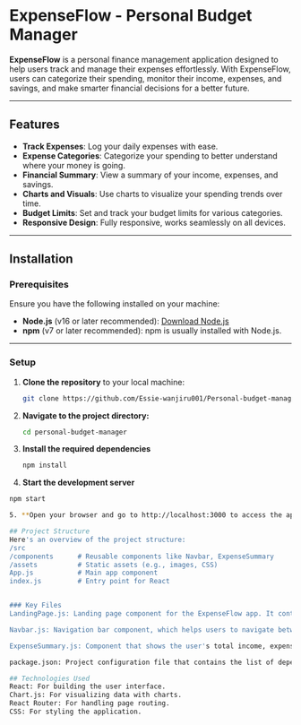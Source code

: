 # ExpenseFlow - Personal Budget Manager

**ExpenseFlow** is a personal finance management application designed to help users track and manage their expenses effortlessly. With ExpenseFlow, users can categorize their spending, monitor their income, expenses, and savings, and make smarter financial decisions for a better future.

---

## Features

- **Track Expenses**: Log your daily expenses with ease.
- **Expense Categories**: Categorize your spending to better understand where your money is going.
- **Financial Summary**: View a summary of your income, expenses, and savings.
- **Charts and Visuals**: Use charts to visualize your spending trends over time.
- **Budget Limits**: Set and track your budget limits for various categories.
- **Responsive Design**: Fully responsive, works seamlessly on all devices.

---

## Installation

### Prerequisites

Ensure you have the following installed on your machine:

- **Node.js** (v16 or later recommended): [Download Node.js](https://nodejs.org/)
- **npm** (v7 or later recommended): npm is usually installed with Node.js.

---

### Setup

1. **Clone the repository** to your local machine:

   ```bash
   git clone https://github.com/Essie-wanjiru001/Personal-budget-manager.git

2. **Navigate to the project directory:**
   ```bash
   cd personal-budget-manager

3. **Install the required dependencies**
   ```bash
   npm install

4. **Start the development server**
  ```bash
  npm start

5. **Open your browser and go to http://localhost:3000 to access the app.**

## Project Structure
Here's an overview of the project structure:
/src
  /components      # Reusable components like Navbar, ExpenseSummary
  /assets          # Static assets (e.g., images, CSS)
  App.js           # Main app component
  index.js         # Entry point for React


### Key Files
LandingPage.js: Landing page component for the ExpenseFlow app. It contains a welcoming interface with an introduction to the app’s functionality.

Navbar.js: Navigation bar component, which helps users to navigate between different pages of the application.

ExpenseSummary.js: Component that shows the user's total income, expenses, savings, and budget limits using a summary and charts.

package.json: Project configuration file that contains the list of dependencies and scripts to run and build the app.

## Technologies Used
React: For building the user interface.
Chart.js: For visualizing data with charts.
React Router: For handling page routing.
CSS: For styling the application.

